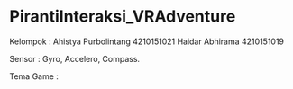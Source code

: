# PirantiInteraksi_VRAdventure

Kelompok :
Ahistya Purbolintang  4210151021
Haidar Abhirama       4210151019

Sensor :
Gyro, Accelero, Compass.

Tema Game :
